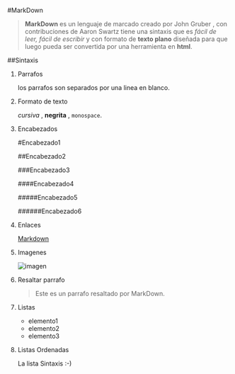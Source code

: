 #MarkDown


> **MarkDown** es un lenguaje de marcado creado por John Gruber , con contribuciones de Aaron Swartz tiene una sintaxis que es _fácil de leer, fácil de escribir_ y con formato de **texto plano** diseñada para que luego pueda ser convertida por una herramienta en **html**.

##Sintaxis
1. Parrafos

   los parrafos son separados por una linea en blanco.

2. Formato de texto 

   _cursiva_ , **negrita** , `monospace`. 

3. Encabezados

   #Encabezado1

   ##Encabezado2

   ###Encabezado3

   ####Encabezado4

   #####Encabezado5

   ######Encabezado6

4. Enlaces

   [Markdown](http://daringfireball.net/projects/markdown/basics)

5. Imagenes

   ![imagen](https://github.com/imagen.png)

6. Resaltar parrafo

   > Este es un parrafo resaltado por MarkDown.

7. Listas 

   * elemento1
   * elemento2
   * elemento3

8. Listas Ordenadas

   La lista Sintaxis :-)

